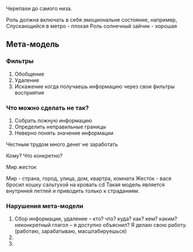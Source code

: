 Черепахи до самого низа.

Роль должна включать в себя эмоциональне состояние, например,
Спускающийся в метро - плохая Роль
солнечный зайчик - хорошая

## Мета-модель

### Фильтры

1. Обобщение
2. Удаление
3. Искажение когда получаешь информацию через свои фильтры восприятия

### Что можно сделать не так?

1. Собрать ложную информацию
2. Определить неправильные границы
3. Неверно понять значение информации

Честным трудом много денег не заработать

Кому?
Что конкретно?

Мир жесток

Мир - cтрана, город, улица, дом, квартра, комната
Жесток - вася бросил кошку сальтухой на кровать
cd 
Такая модель является внутрнней петлей и приводить только к страданиям.

### Нарушения мета-модели

1. Сбор информации,
   удаление – кто? что? куда? как? кем? каким?
   неконкретный глагол – я доступно объяснил? Я делаю свою работу. (работаю, зарабатываю, масштабируешься)
2.
3.
